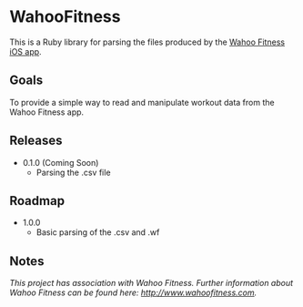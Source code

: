 # WahooFitness
This is a Ruby library for parsing the files produced by the [Wahoo Fitness iOS app](https://itunes.apple.com/us/app/wahoo-fitness-bluetooth-powered/id391599899?mt=8).

## Goals
To provide a simple way to read and manipulate workout data from the Wahoo Fitness app.

## Releases
* 0.1.0 (Coming Soon)
  * Parsing the .csv file

## Roadmap
* 1.0.0
  * Basic parsing of the .csv and .wf 

## Notes
*This project has association with Wahoo Fitness.  Further information about Wahoo Fitness can be found here: http://www.wahoofitness.com.*
